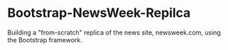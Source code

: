 # Bootstrap-NewsWeek-Repilca
Building a "from-scratch" replica of the news site, newsweek.com, using the Bootstrap framework.
